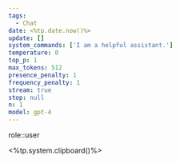 ```yaml
---
tags:
  - Chat
date: <%tp.date.now()%>
update: []
system_commands: ['I am a helpful assistant.']
temperature: 0
top_p: 1
max_tokens: 512
presence_penalty: 1
frequency_penalty: 1
stream: true
stop: null
n: 1
model: gpt-4
---
```


role::user

<%tp.system.clipboard()%>